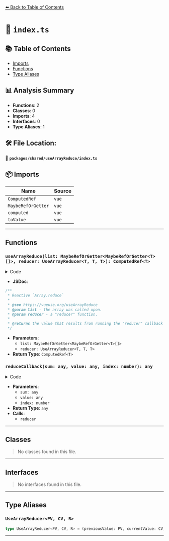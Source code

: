 [⬅️ Back to Table of Contents](../../../index.md)

# 📄 `index.ts`

## 📚 Table of Contents

- [Imports](#imports)
- [Functions](#functions)
- [Type Aliases](#type-aliases)

## 📊 Analysis Summary

- **Functions**: 2
- **Classes**: 0
- **Imports**: 4
- **Interfaces**: 0
- **Type Aliases**: 1

## 🛠️ File Location:
📂 **`packages/shared/useArrayReduce/index.ts`**

## 📦 Imports

| Name | Source |
|------|--------|
| `ComputedRef` | `vue` |
| `MaybeRefOrGetter` | `vue` |
| `computed` | `vue` |
| `toValue` | `vue` |


---

## Functions

### `useArrayReduce(list: MaybeRefOrGetter<MaybeRefOrGetter<T>[]>, reducer: UseArrayReducer<T, T, T>): ComputedRef<T>`

<details><summary>Code</summary>

```ts
export function useArrayReduce<T>(
  list: MaybeRefOrGetter<MaybeRefOrGetter<T>[]>,
  reducer: UseArrayReducer<T, T, T>,
): ComputedRef<T>
```
</details>

- **JSDoc**:
```ts
/**
 * Reactive `Array.reduce`
 *
 * @see https://vueuse.org/useArrayReduce
 * @param list - the array was called upon.
 * @param reducer - a "reducer" function.
 *
 * @returns the value that results from running the "reducer" callback function to completion over the entire array.
 */
```

- **Parameters**:
  - `list: MaybeRefOrGetter<MaybeRefOrGetter<T>[]>`
  - `reducer: UseArrayReducer<T, T, T>`
- **Return Type**: `ComputedRef<T>`
### `reduceCallback(sum: any, value: any, index: number): any`

<details><summary>Code</summary>

```ts
(sum: any, value: any, index: number) => reducer(toValue(sum), toValue(value), index)
```
</details>

- **Parameters**:
  - `sum: any`
  - `value: any`
  - `index: number`
- **Return Type**: `any`
- **Calls**:
  - `reducer`

---

## Classes

> No classes found in this file.


---

## Interfaces

> No interfaces found in this file.


---

## Type Aliases

### `UseArrayReducer<PV, CV, R>`

```ts
type UseArrayReducer<PV, CV, R> = (previousValue: PV, currentValue: CV, currentIndex: number) => R;
```


---